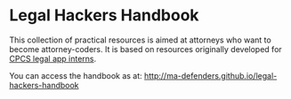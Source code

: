 # Legal Hackers Handbook
This collection of practical resources is aimed at attorneys who want to become attorney-coders. It is based on resources originally developed for [CPCS legal app interns](http://www.publiccounsel.net/it/?p=118).

You can access the handbook as at: http://ma-defenders.github.io/legal-hackers-handbook
